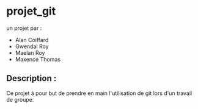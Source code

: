 # projet_git

un projet par :
- Alan Coiffard
- Gwendal Roy
- Maelan Roy
- Maxence Thomas

## Description :

Ce projet à pour but de prendre en main l'utilisation de git lors d'un travail de groupe.
